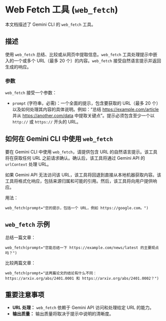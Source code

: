 # Web Fetch 工具 (`web_fetch`)

本文档描述了 Gemini CLI 的 `web_fetch` 工具。

## 描述

使用 `web_fetch` 总结、比较或从网页中提取信息。`web_fetch` 工具处理提示中嵌入的一个或多个 URL（最多 20 个）的内容。`web_fetch` 接受自然语言提示并返回生成的响应。

### 参数

`web_fetch` 接受一个参数：

- `prompt` (字符串，必需)：一个全面的提示，包含要获取的 URL（最多 20 个）以及如何处理其内容的具体说明。例如：“总结 https://example.com/article 并从 https://another.com/data 中提取关键点”。提示必须包含至少一个以 `http://` 或 `https://` 开头的 URL。

## 如何在 Gemini CLI 中使用 `web_fetch`

要在 Gemini CLI 中使用 `web_fetch`，请提供包含 URL 的自然语言提示。该工具将在获取任何 URL 之前请求确认。确认后，该工具将通过 Gemini API 的 `urlContext` 处理 URL。

如果 Gemini API 无法访问该 URL，该工具将回退到直接从本地机器获取内容。该工具将格式化响应，包括来源归属和可能的引用。然后，该工具将向用户提供响应。

用法：

```
web_fetch(prompt="您的提示，包括一个 URL，例如 https://google.com。")
```

## `web_fetch` 示例

总结一篇文章：

```
web_fetch(prompt="您能总结一下 https://example.com/news/latest 的主要观点吗？")
```

比较两篇文章：

```
web_fetch(prompt="这两篇论文的结论有什么不同：https://arxiv.org/abs/2401.0001 和 https://arxiv.org/abs/2401.0002？")
```

## 重要注意事项

- **URL 处理：** `web_fetch` 依赖于 Gemini API 访问和处理给定 URL 的能力。
- **输出质量：** 输出质量将取决于提示中说明的清晰度。
